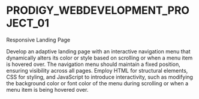 # PRODIGY_WEBDEVELOPMENT_PROJECT_01

Responsive Landing Page




Develop an adaptive landing page with an interactive navigation menu that dynamically alters its color or style based on scrolling or when a menu item is hovered over. The navigation menu should maintain a fixed position, ensuring visibility across all pages. Employ HTML for structural elements, CSS for styling, and JavaScript to introduce interactivity, such as modifying the background color or font color of the menu during scrolling or when a menu item is being hovered over.
